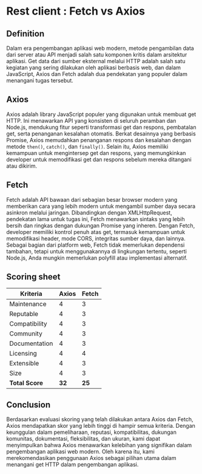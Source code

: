 # Rest client : Fetch vs Axios

## Definition

Dalam era pengembangan aplikasi web modern, metode pengambilan data dari server atau API menjadi salah satu komponen kritis dalam arsitektur aplikasi. Get data dari sumber eksternal melalui HTTP adalah salah satu kegiatan yang sering dilakukan oleh aplikasi berbasis web, dan dalam JavaScript, Axios dan Fetch adalah dua pendekatan yang populer dalam menangani tugas tersebut.

## Axios

Axios adalah library JavaScript populer yang digunakan untuk membuat get HTTP. Ini menawarkan API yang konsisten di seluruh peramban dan Node.js, mendukung fitur seperti transformasi get dan respons, pembatalan get, serta penanganan kesalahan otomatis. Berkat desainnya yang berbasis Promise, Axios memudahkan penanganan respons dan kesalahan dengan metode `then()`, `catch()`, dan `finally()`. Selain itu, Axios memiliki kemampuan untuk mengintersep get dan respons, yang memungkinkan developer untuk memodifikasi get dan respons sebelum mereka ditangani atau dikirim.

## Fetch

Fetch adalah API bawaan dari sebagian besar browser modern yang memberikan cara yang lebih modern untuk mengambil sumber daya secara asinkron melalui jaringan. Dibandingkan dengan XMLHttpRequest, pendekatan lama untuk tugas ini, Fetch menawarkan sintaks yang lebih bersih dan ringkas dengan dukungan Promise yang inheren. Dengan Fetch, developer memiliki kontrol penuh atas get, termasuk kemampuan untuk memodifikasi header, mode CORS, integritas sumber daya, dan lainnya. Sebagai bagian dari platform web, Fetch tidak memerlukan dependensi tambahan, tetapi untuk menggunakannya di lingkungan tertentu, seperti Node.js, Anda mungkin memerlukan polyfill atau implementasi alternatif.

## Scoring sheet

| Kriteria      | Axios | Fetch |
|---------------|-------|-------|
| Maintenance   | 4     | 3     |
| Reputable     | 4     | 3     |
| Compatibility | 4     | 3     |
| Community     | 4     | 3     |
| Documentation | 4     | 3     |
| Licensing     | 4     | 4     |
| Extensible    | 4     | 3     |
| Size          | 4     | 3     |
| **Total Score**   | **32**  | **25**    |

## Conclusion

Berdasarkan evaluasi skoring yang telah dilakukan antara Axios dan Fetch, Axios mendapatkan skor yang lebih tinggi di hampir semua kriteria. Dengan keunggulan dalam pemeliharaan, reputasi, kompatibilitas, dukungan komunitas, dokumentasi, fleksibilitas, dan ukuran, kami dapat menyimpulkan bahwa Axios menawarkan kelebihan yang signifikan dalam pengembangan aplikasi web modern. Oleh karena itu, kami merekomendasikan penggunaan Axios sebagai pilihan utama dalam menangani get HTTP dalam pengembangan aplikasi.
